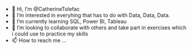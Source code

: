 - 👋 Hi, I’m @CatherineTolefac
- 👀 I’m interested in everyhing that has to do with Data, Data, Data.
- 🌱 I’m currently learning SQL, Power BI, Tableau
- 💞️ I’m looking to collaborate with others and take part in exercises which i could use to practice my skills
- 📫 How to reach me ...

<!---
CatherineTolefac/CatherineTolefac is a ✨ special ✨ repository because its `README.md` (this file) appears on your GitHub profile.
You can click the Preview link to take a look at your changes.
--->
